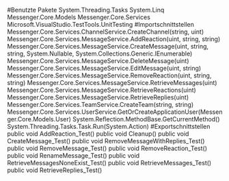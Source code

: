 #Benutzte Pakete
System.Threading.Tasks
System.Linq
Messenger.Core.Models
Messenger.Core.Services
Microsoft.VisualStudio.TestTools.UnitTesting
#Importschnittstellen
Messenger.Core.Services.ChannelService.CreateChannel(string, uint)
Messenger.Core.Services.MessageService.AddReaction(uint, string, string)
Messenger.Core.Services.MessageService.CreateMessage(uint, string, string, System.Nullable<uint>, System.Collections.Generic.IEnumerable<string>)
Messenger.Core.Services.MessageService.DeleteMessage(uint)
Messenger.Core.Services.MessageService.EditMessage(uint, string)
Messenger.Core.Services.MessageService.RemoveReaction(uint, string, string)
Messenger.Core.Services.MessageService.RetrieveMessages(uint)
Messenger.Core.Services.MessageService.RetrieveReactions(uint)
Messenger.Core.Services.MessageService.RetrieveReplies(uint)
Messenger.Core.Services.TeamService.CreateTeam(string, string)
Messenger.Core.Services.UserService.GetOrCreateApplicationUser(Messenger.Core.Models.User)
System.Reflection.MethodBase.GetCurrentMethod()
System.Threading.Tasks.Task.Run(System.Action)
#Exportschnittstellen
public void AddReaction_Test()
public void Cleanup()
public void CreateMessage_Test()
public void RemoveMessageWithReplies_Test()
public void RemoveMessage_Test()
public void RemoveReaction_Test()
public void RenameMessage_Test()
public void RetrieveMessagesNoneExist_Test()
public void RetrieveMessages_Test()
public void RetrieveReplies_Test()
